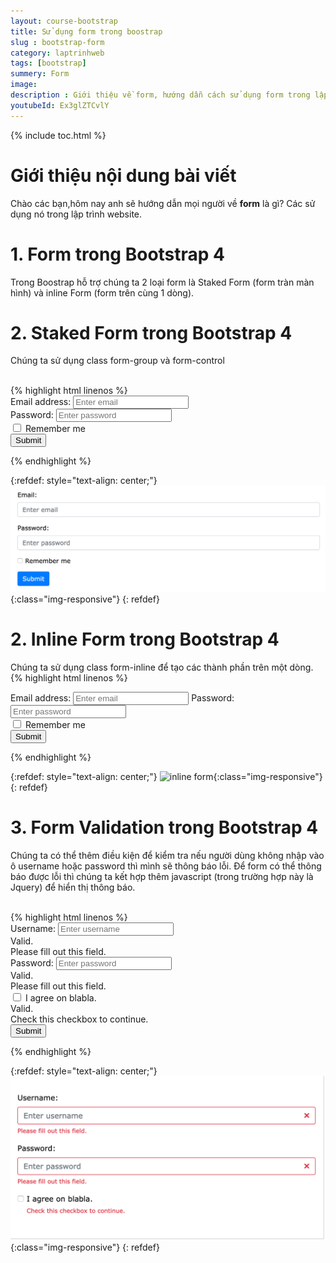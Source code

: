 ```yaml
---
layout: course-bootstrap
title: Sử dụng form trong boostrap 
slug : bootstrap-form
category: laptrinhweb
tags: [bootstrap]
summery: Form
image:
description : Giới thiệu về form, hướng dẫn cách sử dụng form trong lập trình web.
youtubeId: Ex3glZTCvlY
---
```


{% include toc.html %}

# **Giới thiệu nội dung bài viết**

Chào các bạn,hôm nay anh sẽ hướng dẫn mọi người về <b>form</b> là gì? Các sử dụng nó trong lập trình website. 

# **1. Form trong Bootstrap 4**

Trong Boostrap hỗ trợ chúng ta 2 loại form là Staked Form (form tràn màn hình) và inline Form (form trên cùng 1 dòng).



# **2. Staked Form trong Bootstrap 4**

Chúng ta sử dụng class form-group và form-control

<br>
{% highlight html  linenos %}

 <form action="/action_page.php">
  <div class="form-group">
    <label for="email">Email address:</label>
    <input type="email" class="form-control" placeholder="Enter email" id="email">
  </div>
  <div class="form-group">
    <label for="pwd">Password:</label>
    <input type="password" class="form-control" placeholder="Enter password" id="pwd">
  </div>
  <div class="form-group form-check">
    <label class="form-check-label">
      <input class="form-check-input" type="checkbox"> Remember me
    </label>
  </div>
  <button type="submit" class="btn btn-primary">Submit</button>
</form> 

{% endhighlight %}

{:refdef: style="text-align: center;"}
![stackedform](/images/post/boostrap/stackedform.png){:class="img-responsive"}
{: refdef}


# **2. Inline Form trong Bootstrap 4**

Chúng ta sử dụng class form-inline để tạo các thành phần trên một dòng.
<br>
{% highlight html  linenos %}

 <form class="form-inline" action="/action_page.php">
  <label for="email">Email address:</label>
  <input type="email" class="form-control" placeholder="Enter email" id="email">
  <label for="pwd">Password:</label>
  <input type="password" class="form-control" placeholder="Enter password" id="pwd">
  <div class="form-check">
    <label class="form-check-label">
      <input class="form-check-input" type="checkbox"> Remember me
    </label>
  </div>
  <button type="submit" class="btn btn-primary">Submit</button>
</form> 

{% endhighlight %}

{:refdef: style="text-align: center;"}
![inline form](/images/post/boostrap/inlineform.png){:class="img-responsive"}
{: refdef}


# **3. Form Validation trong Bootstrap 4**

Chúng ta có thể thêm điều kiện để kiểm tra nếu người dùng không nhập vào ô username hoặc password thì mình sẽ thông báo lỗi. Để form có thể thông báo được lỗi thì chúng ta kết hợp thêm javascript (trong trường hợp này là Jquery) để hiển thị thông báo.

<br>
{% highlight html  linenos %}

 <form action="/action_page.php" class="needs-validation" novalidate>
  <div class="form-group">
    <label for="uname">Username:</label>
    <input type="text" class="form-control" id="uname" placeholder="Enter username" name="uname" required>
    <div class="valid-feedback">Valid.</div>
    <div class="invalid-feedback">Please fill out this field.</div>
  </div>
  <div class="form-group">
    <label for="pwd">Password:</label>
    <input type="password" class="form-control" id="pwd" placeholder="Enter password" name="pswd" required>
    <div class="valid-feedback">Valid.</div>
    <div class="invalid-feedback">Please fill out this field.</div>
  </div>
  <div class="form-group form-check">
    <label class="form-check-label">
      <input class="form-check-input" type="checkbox" name="remember" required> I agree on blabla.
      <div class="valid-feedback">Valid.</div>
      <div class="invalid-feedback">Check this checkbox to continue.</div>
    </label>
  </div>
  <button type="submit" class="btn btn-primary">Submit</button>
</form>

<script>
// Disable form submissions if there are invalid fields
(function() {
  'use strict';
  window.addEventListener('load', function() {
    // Get the forms we want to add validation styles to
    var forms = document.getElementsByClassName('needs-validation');
    // Loop over them and prevent submission
    var validation = Array.prototype.filter.call(forms, function(form) {
      form.addEventListener('submit', function(event) {
        if (form.checkValidity() === false) {
          event.preventDefault();
          event.stopPropagation();
        }
        form.classList.add('was-validated');
      }, false);
    });
  }, false);
})();
</script> 


{% endhighlight %}



{:refdef: style="text-align: center;"}
![validation form](/images/post/boostrap/validationform.png){:class="img-responsive"}
{: refdef}
